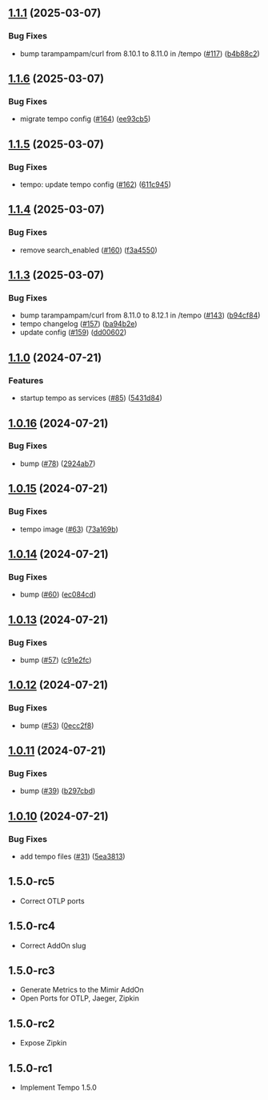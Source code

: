 ## [1.1.1](https://github.com/cedricziel/ha-addons/compare/tempo-1.1.0...tempo-1.1.1) (2025-03-07)


### Bug Fixes

* bump tarampampam/curl from 8.10.1 to 8.11.0 in /tempo ([#117](https://github.com/cedricziel/ha-addons/issues/117)) ([b4b88c2](https://github.com/cedricziel/ha-addons/commit/b4b88c25ceb716263c58311083c25b7ab762fbf7))

## [1.1.6](https://github.com/cedricziel/ha-addons/compare/tempo-1.1.5...tempo-1.1.6) (2025-03-07)


### Bug Fixes

* migrate tempo config ([#164](https://github.com/cedricziel/ha-addons/issues/164)) ([ee93cb5](https://github.com/cedricziel/ha-addons/commit/ee93cb52ecfe7598f03685fcad1745aa2106db2a))

## [1.1.5](https://github.com/cedricziel/ha-addons/compare/tempo-1.1.4...tempo-1.1.5) (2025-03-07)


### Bug Fixes

* tempo: update tempo config ([#162](https://github.com/cedricziel/ha-addons/issues/162)) ([611c945](https://github.com/cedricziel/ha-addons/commit/611c945954ddd97549e37f81839ee555d0a7b61a))

## [1.1.4](https://github.com/cedricziel/ha-addons/compare/tempo-1.1.3...tempo-1.1.4) (2025-03-07)


### Bug Fixes

* remove search_enabled ([#160](https://github.com/cedricziel/ha-addons/issues/160)) ([f3a4550](https://github.com/cedricziel/ha-addons/commit/f3a4550c49914635310d4e16d784ee3f083cb722))

## [1.1.3](https://github.com/cedricziel/ha-addons/compare/tempo-1.1.2...tempo-1.1.3) (2025-03-07)


### Bug Fixes

* bump tarampampam/curl from 8.11.0 to 8.12.1 in /tempo ([#143](https://github.com/cedricziel/ha-addons/issues/143)) ([b94cf84](https://github.com/cedricziel/ha-addons/commit/b94cf845c60633ca162af9dc149d1c21a4b23380))
* tempo changelog ([#157](https://github.com/cedricziel/ha-addons/issues/157)) ([ba94b2e](https://github.com/cedricziel/ha-addons/commit/ba94b2e7e06cb10532d9c820553b6836acd37ec9))
* update config ([#159](https://github.com/cedricziel/ha-addons/issues/159)) ([dd00602](https://github.com/cedricziel/ha-addons/commit/dd00602adf86d7d96cb9dc5ed03f671961e1db8a))

## [1.1.0](https://github.com/cedricziel/ha-addons/compare/tempo-1.0.16...tempo-1.1.0) (2024-07-21)


### Features

* startup tempo as services ([#85](https://github.com/cedricziel/ha-addons/issues/85)) ([5431d84](https://github.com/cedricziel/ha-addons/commit/5431d84dbab4a050d6430c278240daa7676e77b4))

## [1.0.16](https://github.com/cedricziel/ha-addons/compare/tempo-1.0.15...tempo-1.0.16) (2024-07-21)


### Bug Fixes

* bump ([#78](https://github.com/cedricziel/ha-addons/issues/78)) ([2924ab7](https://github.com/cedricziel/ha-addons/commit/2924ab7c11ecfc2d81ad510f97ff402ff86da1d8))

## [1.0.15](https://github.com/cedricziel/ha-addons/compare/tempo-1.0.14...tempo-1.0.15) (2024-07-21)


### Bug Fixes

* tempo image ([#63](https://github.com/cedricziel/ha-addons/issues/63)) ([73a169b](https://github.com/cedricziel/ha-addons/commit/73a169bf8f7c3ee2301d7909751af9c2ce26e0dd))

## [1.0.14](https://github.com/cedricziel/ha-addons/compare/tempo-1.0.13...tempo-1.0.14) (2024-07-21)


### Bug Fixes

* bump ([#60](https://github.com/cedricziel/ha-addons/issues/60)) ([ec084cd](https://github.com/cedricziel/ha-addons/commit/ec084cd63b70ceeeb50cd683216cf8d311fed1c2))

## [1.0.13](https://github.com/cedricziel/ha-addons/compare/tempo-1.0.12...tempo-1.0.13) (2024-07-21)


### Bug Fixes

* bump ([#57](https://github.com/cedricziel/ha-addons/issues/57)) ([c91e2fc](https://github.com/cedricziel/ha-addons/commit/c91e2fc864b1c9d18778df65b8a41d245c5199d2))

## [1.0.12](https://github.com/cedricziel/ha-addons/compare/tempo-1.0.11...tempo-1.0.12) (2024-07-21)


### Bug Fixes

* bump ([#53](https://github.com/cedricziel/ha-addons/issues/53)) ([0ecc2f8](https://github.com/cedricziel/ha-addons/commit/0ecc2f8f99f8f01e1c6621516a17a86ed52da499))

## [1.0.11](https://github.com/cedricziel/ha-addons/compare/tempo-1.0.10...tempo-1.0.11) (2024-07-21)


### Bug Fixes

* bump ([#39](https://github.com/cedricziel/ha-addons/issues/39)) ([b297cbd](https://github.com/cedricziel/ha-addons/commit/b297cbdd33f7412e48ef62ed301c5fc9f6007e90))

## [1.0.10](https://github.com/cedricziel/ha-addons/compare/tempo-1.0.9...tempo-1.0.10) (2024-07-21)


### Bug Fixes

* add tempo files ([#31](https://github.com/cedricziel/ha-addons/issues/31)) ([5ea3813](https://github.com/cedricziel/ha-addons/commit/5ea38138da51e45dd299bec220077020b991d7c9))

## 1.5.0-rc5

- Correct OTLP ports

## 1.5.0-rc4

- Correct AddOn slug

## 1.5.0-rc3

- Generate Metrics to the Mimir AddOn
- Open Ports for OTLP, Jaeger, Zipkin

## 1.5.0-rc2

- Expose Zipkin

## 1.5.0-rc1

- Implement Tempo 1.5.0
